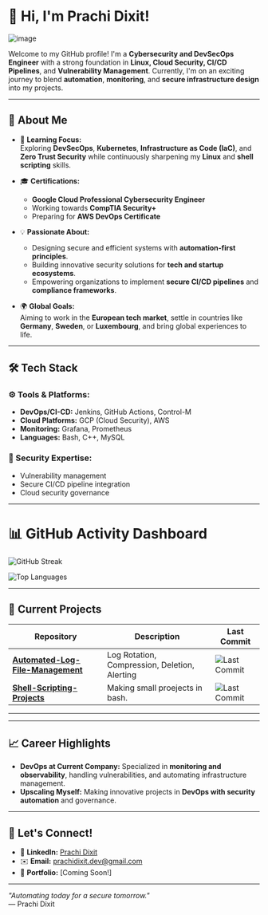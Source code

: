            
# 👋 Hi, I'm Prachi Dixit!  

![image](https://github.com/user-attachments/assets/ce2360e9-a9ac-4f32-acf6-0b2898433542)

Welcome to my GitHub profile! I'm a **Cybersecurity and DevSecOps Engineer** with a strong foundation in **Linux, Cloud Security, CI/CD Pipelines**, and **Vulnerability Management**. Currently, I'm on an exciting journey to blend **automation**, **monitoring**, and **secure infrastructure design** into my projects.  

---

## 🚀 About Me  

- 🌱 **Learning Focus:**  
  Exploring **DevSecOps**, **Kubernetes**, **Infrastructure as Code (IaC)**, and **Zero Trust Security** while continuously sharpening my **Linux** and **shell scripting** skills.  

- 🎓 **Certifications:**  
  - **Google Cloud Professional Cybersecurity Engineer**  
  - Working towards **CompTIA Security+**  
  - Preparing for **AWS DevOps Certificate**  

- 💡 **Passionate About:**  
  - Designing secure and efficient systems with **automation-first principles**.  
  - Building innovative security solutions for **tech and startup ecosystems**.  
  - Empowering organizations to implement **secure CI/CD pipelines** and **compliance frameworks**.  

- 🌍 **Global Goals:**  
  Aiming to work in the **European tech market**, settle in countries like **Germany**, **Sweden**, or **Luxembourg**, and bring global experiences to life.  

---

## 🛠️ Tech Stack  

### ⚙️ Tools & Platforms:  
- **DevOps/CI-CD:** Jenkins, GitHub Actions, Control-M  
- **Cloud Platforms:** GCP (Cloud Security), AWS  
- **Monitoring:** Grafana, Prometheus  
- **Languages:** Bash, C++, MySQL  

### 🔐 Security Expertise:  
- Vulnerability management  
- Secure CI/CD pipeline integration  
- Cloud security governance  

---

# 📊 GitHub Activity Dashboard

<!-- Contribution Streak -->
![GitHub Streak](https://streak-stats.demolab.com?user=konboot&theme=radical&hide_border=true)

<!-- GitHub Stats -->
<!-- [Prachi's GitHub Stats](https://github-readme-stats.vercel.app/api?username=konboot&show_icons=true&theme=radical) -->

<!-- Top Languages -->
![Top Languages](https://github-readme-stats.vercel.app/api/top-langs/?username=konboot&layout=compact&theme=radical)

---

## 🚀 Current Projects

| Repository                | Description                                         | Last Commit |
|---------------------------|-----------------------------------------------------|-------------|
| [**Automated-Log-File-Management**](https://github.com/konboot/Automated-Log-File-Management) |  Log Rotation, Compression, Deletion, Alerting | ![Last Commit](https://img.shields.io/github/last-commit/konboot/Automated-Log-File-Management) |
| [**Shell-Scripting-Projects**](https://github.com/konboot/Shell-Scripting-Projects)         | Making small proejects in bash.     | ![Last Commit](https://img.shields.io/github/last-commit/konboot/Shell-Scripting-Projects) |


---


---

## 📈 Career Highlights  

- **DevOps at Current Company:** Specialized in **monitoring and observability**, handling vulnerabilities, and automating infrastructure management.  
- **Upscaling Myself:** Making innovative projects in **DevOps with security automation** and governance.  

---

## 🎯 Let's Connect!  

- 💼 **LinkedIn:** [Prachi Dixit](https://www.linkedin.com/in/prachidixit)  
- ✉️ **Email:** prachidixit.dev@gmail.com
- 📝 **Portfolio:** [Coming Soon!]  

---

_"Automating today for a secure tomorrow."_  
— Prachi Dixit  



